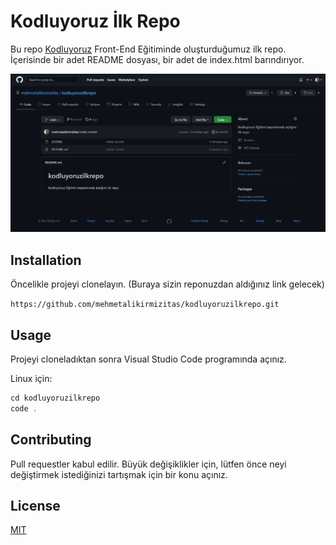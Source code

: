 # Kodluyoruz İlk Repo


Bu repo [Kodluyoruz](https://www.kodluyoruz.org/) Front-End Eğitiminde oluşturduğumuz ilk repo. İçerisinde bir adet README dosyası, bir adet de index.html barındırıyor.


![screenshot](./Screenshot.png)


## Installation


Öncelikle projeyi clonelayın. (Buraya sizin reponuzdan aldığınız link gelecek)

`https://github.com/mehmetalikirmizitas/kodluyoruzilkrepo.git`

## Usage


Projeyi cloneladıktan sonra Visual Studio Code programında açınız.

Linux için:

```javascript
cd kodluyoruzilkrepo
code .
```

## Contributing


Pull requestler kabul edilir. Büyük değişiklikler için, lütfen önce neyi değiştirmek istediğinizi tartışmak için bir konu açınız.

## License

[MIT](https://choosealicense.com/licenses/mit/)